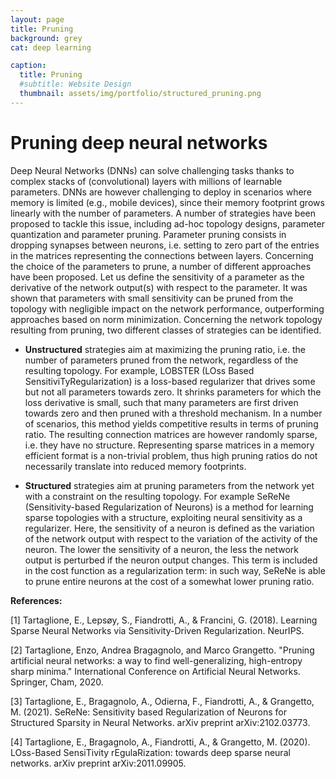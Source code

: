 ```yaml
---
layout: page
title: Pruning
background: grey
cat: deep learning

caption:
  title: Pruning
  #subtitle: Website Design
  thumbnail: assets/img/portfolio/structured_pruning.png
---
```


# Pruning deep neural networks

Deep Neural Networks (DNNs) can solve challenging tasks thanks to complex stacks of (convolutional) layers with millions of learnable parameters. DNNs are however challenging to deploy in scenarios where memory is limited (e.g.,  mobile  devices),  since  their  memory  footprint  grows  linearly  with  the  number  of  parameters.  A  number  of strategies have been proposed to tackle this issue, including ad-hoc topology designs, parameter quantization and parameter  pruning.  Parameter pruning consists  in  dropping  synapses  between  neurons,  i.e.  setting  to  zero  part  of the  entries  in  the  matrices  representing  the  connections  between  layers.  Concerning  the  choice  of  the  parameters to prune, a number of different approaches have been proposed. Let us define the sensitivity of a parameter as the derivative of the network output(s) with respect to the parameter. It was shown that parameters with small sensitivity can be pruned from the topology with negligible impact  on  the  network  performance,  outperforming  approaches  based  on  norm  minimization.  Concerning  the network topology resulting from pruning, two different classes of strategies can be identified.

* **Unstructured**  strategies aim  at  maximizing  the  pruning  ratio,  i.e.  the  number  of  parameters  pruned  from the  network,  regardless  of  the  resulting  topology.  For  example,  LOBSTER  (LOss  Based  SensitiviTyRegularization)  is  a  loss-based  regularizer  that  drives  some  but  not  all  parameters  towards  zero.  It  shrinks parameters for which the loss derivative is small, such that many parameters are first driven towards zero and then  pruned  with  a  threshold  mechanism.  In  a  number  of  scenarios,  this  method  yields  competitive  results in  terms  of  pruning  ratio.  The  resulting  connection  matrices  are  however  randomly  sparse,  i.e.  they  have  no structure. Representing sparse matrices in a memory efficient format is a non-trivial problem, thus high pruning ratios do not necessarily translate into reduced memory footprints.

* **Structured**  strategies aim  at  pruning  parameters  from  the  network  yet  with  a  constraint  on  the  resulting topology.  For  example  SeReNe  (Sensitivity-based  Regularization  of  Neurons) is  a  method  for  learning sparse  topologies  with  a  structure,  exploiting  neural  sensitivity  as  a  regularizer.  Here,  the  sensitivity  of  a neuron  is  defined  as  the variation  of  the  network  output  with  respect  to  the  variation  of  the  activity  of  the neuron.  The  lower  the  sensitivity  of  a  neuron,  the  less  the  network  output  is  perturbed  if  the  neuron  output changes. This term is included in the cost function as a regularization term: in such way, SeReNe is able to prune entire neurons at the cost of a somewhat lower pruning ratio.

**References:**

[1] Tartaglione, E., Lepsøy, S., Fiandrotti, A., & Francini, G. (2018). Learning Sparse Neural Networks via Sensitivity-Driven Regularization. NeurIPS.

[2] Tartaglione, Enzo, Andrea Bragagnolo, and Marco Grangetto. "Pruning artificial neural networks: a way to find well-generalizing, high-entropy sharp minima." International Conference on Artificial Neural Networks. Springer, Cham, 2020.

[3] Tartaglione, E., Bragagnolo, A., Odierna, F., Fiandrotti, A., & Grangetto, M. (2021). SeReNe: Sensitivity based Regularization of Neurons for Structured Sparsity in Neural Networks. arXiv preprint arXiv:2102.03773.

[4] Tartaglione, E., Bragagnolo, A., Fiandrotti, A., & Grangetto, M. (2020). LOss-Based SensiTivity rEgulaRization: towards deep sparse neural networks. arXiv preprint arXiv:2011.09905.
